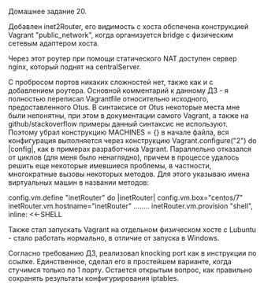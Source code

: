 Домашнее задание 20.

Добавлен inet2Router, его видимость с хоста обспечена конструкцией Vagrant "public_network", когда организуется bridge с физическим сетевым адаптером хоста.

Через этот роутер при помощи статического NAT доступен сервер nginx, который поднят на centralServer.

С пробросом портов никаких сложностей нет, также как и с добавлением роутера. Основной комментарий к данному ДЗ - я полностью переписал Vagrantfile относительно исходного, предоставленного Otus.
В синтаксисе от Otus некоторые места мне были непонятны, при этом в документации самого Vagrant, а также на github/stackoverflow примеры данный синтаксис не используют.
Поэтому убрал конструкцию MACHINES = {} в начале файла, вся конфигурация выполняется через конструкцию Vagrant.configure("2") do |config|, как в примерах разработчика Vagrant.
Параллельно отказался от циклов (для меня было ненаглядно), причем в процессе удалось решить еще некоторые имевшиеся проблемы, в частности, многократные вызовы некоторых методов. Для этого указываю имена виртуальных машин в названии методов:

config.vm.define "inetRouter" do |inetRouter|
        config.vm.box="centos/7"
        inetRouter.vm.hostname="inetRouter"
        ........
        inetRouter.vm.provision "shell", inline: <<-SHELL
        
Также стал запускать Vagrant на отдельном физическом хосте с Lubuntu - стало работать нормально, в отличие от запуска в Windows.

Согласно требованию ДЗ, реализовал knocking port как в инструкции по ссылке. Единственное, сделал его в простейшем варианте, когда стучимся только по 1 порту.
Остается открытым вопрос, как правильно сохранять результаты конфигурирования iptables.
